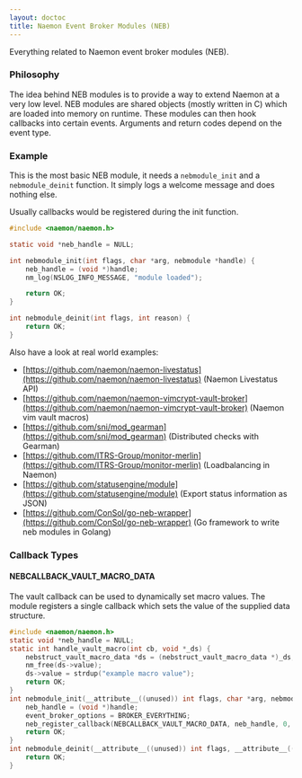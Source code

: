 ```yaml
---
layout: doctoc
title: Naemon Event Broker Modules (NEB)
---
```


Everything related to Naemon event broker modules (NEB).

### Philosophy
The idea behind NEB modules is to provide a way to extend Naemon at a very
low level. NEB modules are shared objects (mostly written in C) which are
loaded into memory on runtime. These modules can then hook callbacks into
certain events. Arguments and return codes depend on the event type.

### Example

This is the most basic NEB module, it needs a `nebmodule_init` and
a `nebmodule_deinit` function. It simply logs a welcome message and does
nothing else.

Usually callbacks would be registered during the init function.

```C
#include <naemon/naemon.h>

static void *neb_handle = NULL;

int nebmodule_init(int flags, char *arg, nebmodule *handle) {
    neb_handle = (void *)handle;
    nm_log(NSLOG_INFO_MESSAGE, "module loaded");

    return OK;
}

int nebmodule_deinit(int flags, int reason) {
    return OK;
}
```

Also have a look at real world examples:

* [https://github.com/naemon/naemon-livestatus](https://github.com/naemon/naemon-livestatus) (Naemon Livestatus API)
* [https://github.com/naemon/naemon-vimcrypt-vault-broker](https://github.com/naemon/naemon-vimcrypt-vault-broker) (Naemon vim vault macros)
* [https://github.com/sni/mod_gearman](https://github.com/sni/mod_gearman) (Distributed checks with Gearman)
* [https://github.com/ITRS-Group/monitor-merlin](https://github.com/ITRS-Group/monitor-merlin) (Loadbalancing in Naemon)
* [https://github.com/statusengine/module](https://github.com/statusengine/module) (Export status information as JSON)
* [https://github.com/ConSol/go-neb-wrapper](https://github.com/ConSol/go-neb-wrapper) (Go framework to write neb modules in Golang)


### Callback Types

#### NEBCALLBACK_VAULT_MACRO_DATA

The vault callback can be used to dynamically set macro values. The module registers
a single callback which sets the value of the supplied data structure.

```C
#include <naemon/naemon.h>
static void *neb_handle = NULL;
static int handle_vault_macro(int cb, void *_ds) {
	nebstruct_vault_macro_data *ds = (nebstruct_vault_macro_data *)_ds;
	nm_free(ds->value);
	ds->value = strdup("example macro value");
	return OK;
}
int nebmodule_init(__attribute__((unused)) int flags, char *arg, nebmodule *handle) {
	neb_handle = (void *)handle;
	event_broker_options = BROKER_EVERYTHING;
	neb_register_callback(NEBCALLBACK_VAULT_MACRO_DATA, neb_handle, 0, handle_vault_macro);
	return OK;
}
int nebmodule_deinit(__attribute__((unused)) int flags, __attribute__((unused)) int reason) {
	return OK;
}

```
